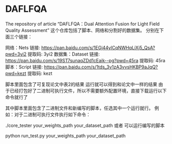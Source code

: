 # DAFLFQA
The repository of article “DAFLFQA：Dual Attention Fusion for Light Field Quality Assessment” 
这个仓库包括了脚本、网络和分割好的数据集。
分别在下面三个链接：

网络：Nets 链接: https://pan.baidu.com/s/1EGj44ylCqNWHqLiXj5_QsA?pwd=3yi2 提取码: 3yi2
数据集：Dataset 链接: https://pan.baidu.com/s/19ST7sunaqZDd1cEaik--pg?pwd=45ra 提取码: 45ra
脚本：Script 链接: https://pan.baidu.com/s/1tds_3v1zA3vvsHKBP9aJqQ?pwd=kezt 提取码: kezt

脚本里面包含了可复现论文中表2的结果 运行就可以得到和论文中一样的结果
由于已经打包好了二进制可执行文件，所以不需要额外配置环境，直接下载运行以下命令就行了

其中脚本里面包含了二进制文件和新编写的脚本，任选其中一个运行就行。
例如：对于二进制可执行文件执行如下命令：

./core_tester your_weights_path your_dataset_path
或者 可以运行编写的脚本

python run_test.py your_weights_path your_dataset_path

